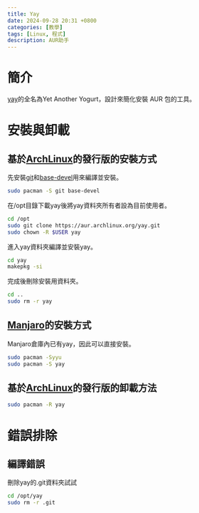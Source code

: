 ```yaml
---
title: Yay
date: 2024-09-28 20:31 +0800
categories: [教學]
tags: [Linux, 程式]
description: AUR助手
---
```


# 簡介
[yay](https://aur.archlinux.org/packages/yay)的全名為Yet Another Yogurt，設計來簡化安裝 AUR 包的工具。 <br>

# 安裝與卸載
## 基於[ArchLinux](https://archlinux.org/)的發行版的安裝方式
先安裝[git](https://git-scm.com/)和[base-devel](https://archlinux.org/packages/core/any/base-devel/)用來編譯並安裝。 <br>
```bash
sudo pacman -S git base-devel
```

在/opt目錄下載yay後將yay資料夾所有者設為目前使用者。 <br>
```bash
cd /opt
sudo git clone https://aur.archlinux.org/yay.git
sudo chown -R $USER yay
```

進入yay資料夾編譯並安裝yay。 <br>
```bash
cd yay
makepkg -si
```

完成後刪除安裝用資料夾。 <br>
```bash
cd ..
sudo rm -r yay
```

## [Manjaro](https://manjaro.org/)的安裝方式
Manjaro倉庫內已有yay，因此可以直接安裝。 <br>
```bash
sudo pacman -Syyu
sudo pacman -S yay
```

## 基於[ArchLinux](https://archlinux.org/)的發行版的卸載方法
```bash
sudo pacman -R yay
```

# 錯誤排除
## 編譯錯誤
刪除yay的.git資料夾試試 <br>
```bash
cd /opt/yay
sudo rm -r .git
```

